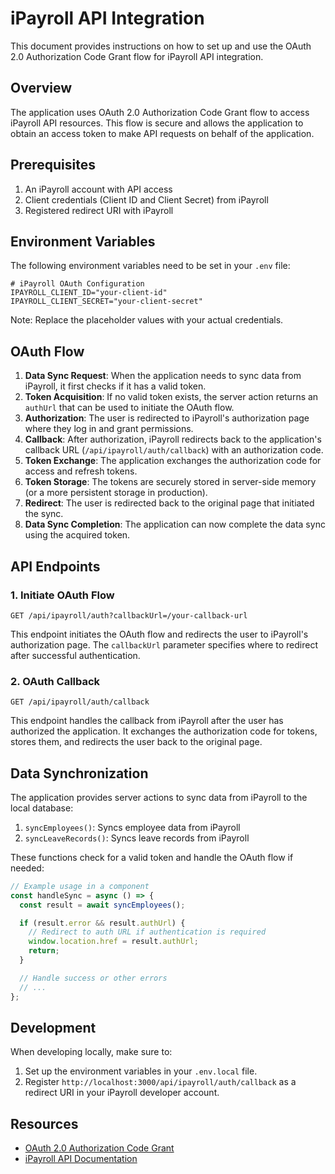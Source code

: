 # iPayroll API Integration

This document provides instructions on how to set up and use the OAuth 2.0 Authorization Code Grant flow for iPayroll API integration.

## Overview

The application uses OAuth 2.0 Authorization Code Grant flow to access iPayroll API resources. This flow is secure and allows the application to obtain an access token to make API requests on behalf of the application.

## Prerequisites

1. An iPayroll account with API access
2. Client credentials (Client ID and Client Secret) from iPayroll
3. Registered redirect URI with iPayroll

## Environment Variables

The following environment variables need to be set in your `.env` file:

```
# iPayroll OAuth Configuration
IPAYROLL_CLIENT_ID="your-client-id"
IPAYROLL_CLIENT_SECRET="your-client-secret"
```

Note: Replace the placeholder values with your actual credentials.

## OAuth Flow

1. **Data Sync Request**: When the application needs to sync data from iPayroll, it first checks if it has a valid token.
2. **Token Acquisition**: If no valid token exists, the server action returns an `authUrl` that can be used to initiate the OAuth flow.
3. **Authorization**: The user is redirected to iPayroll's authorization page where they log in and grant permissions.
4. **Callback**: After authorization, iPayroll redirects back to the application's callback URL (`/api/ipayroll/auth/callback`) with an authorization code.
5. **Token Exchange**: The application exchanges the authorization code for access and refresh tokens.
6. **Token Storage**: The tokens are securely stored in server-side memory (or a more persistent storage in production).
7. **Redirect**: The user is redirected back to the original page that initiated the sync.
8. **Data Sync Completion**: The application can now complete the data sync using the acquired token.

## API Endpoints

### 1. Initiate OAuth Flow

```
GET /api/ipayroll/auth?callbackUrl=/your-callback-url
```

This endpoint initiates the OAuth flow and redirects the user to iPayroll's authorization page. The `callbackUrl` parameter specifies where to redirect after successful authentication.

### 2. OAuth Callback

```
GET /api/ipayroll/auth/callback
```

This endpoint handles the callback from iPayroll after the user has authorized the application. It exchanges the authorization code for tokens, stores them, and redirects the user back to the original page.

## Data Synchronization

The application provides server actions to sync data from iPayroll to the local database:

1. `syncEmployees()`: Syncs employee data from iPayroll
2. `syncLeaveRecords()`: Syncs leave records from iPayroll

These functions check for a valid token and handle the OAuth flow if needed:

```typescript
// Example usage in a component
const handleSync = async () => {
  const result = await syncEmployees();

  if (result.error && result.authUrl) {
    // Redirect to auth URL if authentication is required
    window.location.href = result.authUrl;
    return;
  }

  // Handle success or other errors
  // ...
};
```

## Development

When developing locally, make sure to:

1. Set up the environment variables in your `.env.local` file.
2. Register `http://localhost:3000/api/ipayroll/auth/callback` as a redirect URI in your iPayroll developer account.

## Resources

- [OAuth 2.0 Authorization Code Grant](https://oauth.net/2/grant-types/authorization-code/)
- [iPayroll API Documentation](https://developer.ipayroll.co.nz/)
